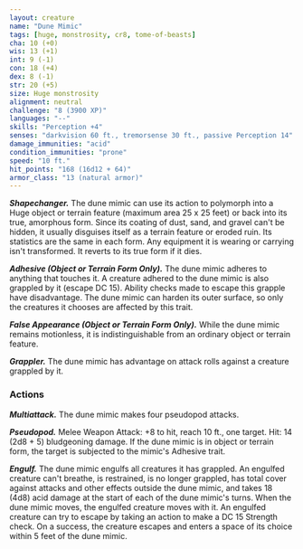 ```yaml
---
layout: creature
name: "Dune Mimic"
tags: [huge, monstrosity, cr8, tome-of-beasts]
cha: 10 (+0)
wis: 13 (+1)
int: 9 (-1)
con: 18 (+4)
dex: 8 (-1)
str: 20 (+5)
size: Huge monstrosity
alignment: neutral
challenge: "8 (3900 XP)"
languages: "--"
skills: "Perception +4"
senses: "darkvision 60 ft., tremorsense 30 ft., passive Perception 14"
damage_immunities: "acid"
condition_immunities: "prone"
speed: "10 ft."
hit_points: "168 (16d12 + 64)"
armor_class: "13 (natural armor)"
---
```


***Shapechanger.*** The dune mimic can use its action to polymorph into a Huge object or terrain feature (maximum area 25 x 25 feet) or back into its true, amorphous form. Since its coating of dust, sand, and gravel can't be hidden, it usually disguises itself as a terrain feature or eroded ruin. Its statistics are the same in each form. Any equipment it is wearing or carrying isn't transformed. It reverts to its true form if it dies.

***Adhesive (Object or Terrain Form Only).*** The dune mimic adheres to anything that touches it. A creature adhered to the dune mimic is also grappled by it (escape DC 15). Ability checks made to escape this grapple have disadvantage. The dune mimic can harden its outer surface, so only the creatures it chooses are affected by this trait.

***False Appearance (Object or Terrain Form Only).*** While the dune mimic remains motionless, it is indistinguishable from an ordinary object or terrain feature.

***Grappler.*** The dune mimic has advantage on attack rolls against a creature grappled by it.

### Actions

***Multiattack.*** The dune mimic makes four pseudopod attacks.

***Pseudopod.*** Melee Weapon Attack: +8 to hit, reach 10 ft., one target. Hit: 14 (2d8 + 5) bludgeoning damage. If the dune mimic is in object or terrain form, the target is subjected to the mimic's Adhesive trait.

***Engulf.*** The dune mimic engulfs all creatures it has grappled. An engulfed creature can't breathe, is restrained, is no longer grappled, has total cover against attacks and other effects outside the dune mimic, and takes 18 (4d8) acid damage at the start of each of the dune mimic's turns. When the dune mimic moves, the engulfed creature moves with it. An engulfed creature can try to escape by taking an action to make a DC 15 Strength check. On a success, the creature escapes and enters a space of its choice within 5 feet of the dune mimic.

